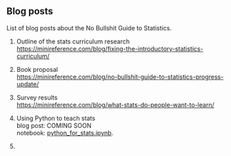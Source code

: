 
## Blog posts

List of blog posts about the No Bullshit Guide to Statistics.

1. Outline of the stats curriculum research
   https://minireference.com/blog/fixing-the-introductory-statistics-curriculum/

2. Book proposal  
   https://minireference.com/blog/no-bullshit-guide-to-statistics-progress-update/

3. Survey results  
   https://minireference.com/blog/what-stats-do-people-want-to-learn/

4. Using Python to teach stats  
   blog post: COMING SOON  
   notebook: [python_for_stats.ipynb](./python_for_stats.ipynb).

5. 
